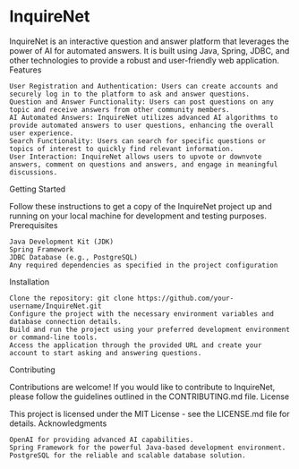 # InquireNet
InquireNet is an interactive question and answer platform that leverages the power of AI for automated answers. It is built using Java, Spring, JDBC, and other technologies to provide a robust and user-friendly web application.
Features

    User Registration and Authentication: Users can create accounts and securely log in to the platform to ask and answer questions.
    Question and Answer Functionality: Users can post questions on any topic and receive answers from other community members.
    AI Automated Answers: InquireNet utilizes advanced AI algorithms to provide automated answers to user questions, enhancing the overall user experience.
    Search Functionality: Users can search for specific questions or topics of interest to quickly find relevant information.
    User Interaction: InquireNet allows users to upvote or downvote answers, comment on questions and answers, and engage in meaningful discussions.

Getting Started

Follow these instructions to get a copy of the InquireNet project up and running on your local machine for development and testing purposes.
Prerequisites

    Java Development Kit (JDK)
    Spring Framework
    JDBC Database (e.g., PostgreSQL)
    Any required dependencies as specified in the project configuration

Installation

    Clone the repository: git clone https://github.com/your-username/InquireNet.git
    Configure the project with the necessary environment variables and database connection details.
    Build and run the project using your preferred development environment or command-line tools.
    Access the application through the provided URL and create your account to start asking and answering questions.

Contributing

Contributions are welcome! If you would like to contribute to InquireNet, please follow the guidelines outlined in the CONTRIBUTING.md file.
License

This project is licensed under the MIT License - see the LICENSE.md file for details.
Acknowledgments

    OpenAI for providing advanced AI capabilities.
    Spring Framework for the powerful Java-based development environment.
    PostgreSQL for the reliable and scalable database solution.
